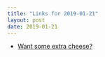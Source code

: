```yaml
---
title: "Links for 2019-01-21"
layout: post
date: 2019-01-21
---
```


* [Want some extra cheese?](http://bitsandpieces.us/2019/01/want-some-extra-cheese/)
